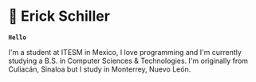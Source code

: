 # 🚴 Erick Schiller 

**`Hello`**

I'm a student at ITESM in Mexico, I love programming and I'm currently studying a B.S. in Computer Sciences & Technologies. I'm originally from Culiacán, Sinaloa but I study in Monterrey, Nuevo León.

<!--
**ErickSch/ErickSch** is a ✨ _special_ ✨ repository because its `README.md` (this file) appears on your GitHub profile.

Here are some ideas to get you started:

- 🔭 I’m currently working on ...
- 🌱 I’m currently learning ...
- 👯 I’m looking to collaborate on ...
- 🤔 I’m looking for help with ...
- 💬 Ask me about ...
- 📫 How to reach me: ...
- 😄 Pronouns: ...
- ⚡ Fun fact: ...
-->
